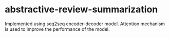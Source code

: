 # abstractive-review-summarization
Implemented using seq2seq encoder-decoder model. Attention mechanism is used to improve the performance of the model.
